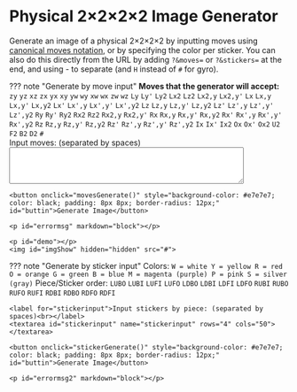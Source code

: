 # Physical 2×2×2×2 Image Generator

Generate an image of a physical 2×2×2×2 by inputting moves using [canonical moves notation](/puzzles/physical/2x2x2x2/canonical-moves.md), or by specifying the color per sticker. You can also do this directly from the URL by adding `?&moves=` or `?&stickers=` at the end, and using - to separate (and `H` instead of `#` for gyro).

??? note "Generate by move input"
    **Moves that the generator will accept:**
    `zy` `yz` `xz` `zx` `yx` `xy` `yw` `wy` `xw` `wx` `zw` `wz` `Ly` `Ly'` `Ly2` `Lx2` `Lz2` `Lx2,y` `Lx2,y'` `Lx` `Lx,y` `Lx,y'` `Lx,y2` `Lx'` `Lx',y` `Lx',y'` `Lx',y2` `Lz` `Lz,y` `Lz,y'` `Lz,y2` `Lz'` `Lz',y` `Lz',y'` `Lz',y2` `Ry` `Ry'` `Ry2` `Rx2` `Rz2` `Rx2,y` `Rx2,y'` `Rx` `Rx,y` `Rx,y'` `Rx,y2` `Rx'` `Rx',y` `Rx',y'` `Rx',y2` `Rz` `Rz,y` `Rz,y'` `Rz,y2` `Rz'` `Rz',y` `Rz',y'` `Rz',y2` `Ix` `Ix'` `Ix2` `Ox` `Ox'` `Ox2` `U2` `F2` `B2` `D2` `#`
    <label for="textinput"><br>Input moves: (separated by spaces)<br></label>
    <textarea id="textinput" name="textinput" rows="4" cols="50">
    </textarea>

    <button onclick="movesGenerate()" style="background-color: #e7e7e7; color: black; padding: 8px 8px; border-radius: 12px;" id="buttin">Generate Image</button>

    <p id="errormsg" markdown="block"></p>

    <p id="demo"></p>
    <img id="imgShow" hidden="hidden" src="#">

??? note "Generate by sticker input"
    Colors:
    ```
    W = white
    Y = yellow
    R = red
    O = orange
    G = green
    B = blue
    M = magenta (purple)
    P = pink
    S = silver (gray)
    ```
    Piece/Sticker order:
    `LUBO` `LUBI` `LUFI` `LUFO` `LDBO` `LDBI` `LDFI` `LDFO` `RUBI` `RUBO` `RUFO` `RUFI` `RDBI` `RDBO` `RDFO` `RDFI`

    <label for="stickerinput">Input stickers by piece: (separated by spaces)<br></label>
    <textarea id="stickerinput" name="stickerinput" rows="4" cols="50">
    </textarea>

    <button onclick="stickerGenerate()" style="background-color: #e7e7e7; color: black; padding: 8px 8px; border-radius: 12px;" id="buttin">Generate Image</button>

    <p id="errormsg2" markdown="block"></p>


 <canvas id="myCanvas"  width="350" height="125" style="border:0px solid #000000;">
    </canvas>

<script>




var colors = ["orange","red","blue","green","purple","pink","yellow","white","gray"];
const canvas = document.getElementById('myCanvas');
const ctx = canvas.getContext('2d');

const searchParams = new URLSearchParams(window.location.search);



function triangle(x,y,height,width,color)
{
    ctx.beginPath();
    ctx.moveTo(x, y);
    ctx.lineTo(x + width, y);
    ctx.lineTo(x, y + height);
    ctx.fillStyle = colors[color];
    ctx.closePath();
    ctx.fill();
    ctx.stroke();
}
function triangleShift(x,y,xShift,yShift,xFactor,yFactor,height,width,color)
{
    ctx.beginPath();
    ctx.moveTo(x, y);
    ctx.lineTo(x + width * xFactor, y + (yShift / 2) * yFactor);
    ctx.lineTo(x + (xShift / 2) * xFactor, y + height * yFactor);
    ctx.fillStyle = colors[color];
    ctx.closePath();
    ctx.fill();
    ctx.stroke();
}
function face(x,y,c1,c2,c3,c4,c5,c6,c7,c8)
{
    triangle(x+25,y+25,-25,-25, c1);
    triangle(x+25,y+25,-25,25,  c2);
    triangle(x+25,y+25,25,-25,  c3);
    triangle(x+25,y+25,25,25,   c4);
    triangle(x,y,25,25,         c5);
    triangle(x+50,y,25,-25,     c6);
    triangle(x+50,y+50,-25,-25, c7);
    triangle(x,y+50,-25,25,     c8);
}
function faceShift(x,y,xShift,yShift,xFactor,yFactor,c1,c2,c3,c4,c5,c6,c7,c8)
{
    triangleShift(x+(25+xShift/2)*xFactor,y+(25+yShift/2)*yFactor,-xShift,-yShift,xFactor,yFactor,-25,-25, c1);
    triangleShift(x+(25+xShift/2)*xFactor,y+(25+yShift/2)*yFactor,-xShift,yShift,xFactor,yFactor,-25,25,   c2);
    triangleShift(x+(25+xShift/2)*xFactor,y+(25+yShift/2)*yFactor,xShift,-yShift,xFactor,yFactor,25,-25,   c3);
    triangleShift(x+(25+xShift/2)*xFactor,y+(25+yShift/2)*yFactor,xShift,yShift,xFactor,yFactor,25,25,     c4);
    triangleShift(x,y,xShift,yShift,xFactor,yFactor,25,25,                                                 c5);
    triangleShift(x+(50)*xFactor,y+(yShift)*yFactor,xShift,-yShift,xFactor,yFactor,25,-25,                 c6);
    triangleShift(x+(50+xShift)*xFactor,y+(50+yShift)*yFactor,-xShift,-yShift,xFactor,yFactor,-25,-25,     c7);
    triangleShift(x+(xShift)*xFactor,y+(50)*yFactor,-xShift,yShift,xFactor,yFactor,-25,25,                 c8);
}
function cube(x,y,state)
{
    face(x,y+25,                      state[0][0][3],state[0][3][3],state[0][4][3],state[0][7][3],state[0][0][0],state[0][3][0],state[0][7][0],state[0][4][0]);
    face(x+50,y+25,                   state[0][3][2],state[0][2][2],state[0][7][2],state[0][6][2],state[0][3][0],state[0][2][0],state[0][6][0],state[0][7][0]);
    face(x+50,y+75,                   state[0][7][1],state[0][6][1],state[0][4][1],state[0][5][1],state[0][7][0],state[0][6][0],state[0][5][0],state[0][4][0]);
    face(x+125,y,                     state[0][1][2],state[0][0][2],state[0][5][2],state[0][4][2],state[0][1][0],state[0][0][0],state[0][4][0],state[0][5][0]);
    faceShift(x+75,y,-25,0,1,0.5,     state[0][0][1],state[0][1][1],state[0][3][1],state[0][2][1],state[0][0][0],state[0][1][0],state[0][2][0],state[0][3][0]);
    faceShift(x+100,y+25,0,-25,0.5,1, state[0][2][3],state[0][1][3],state[0][6][3],state[0][5][3],state[0][2][0],state[0][1][0],state[0][5][0],state[0][6][0]);

    face(x+175,y,                     state[1][1][2],state[1][0][2],state[1][5][2],state[1][4][2],state[1][1][0],state[1][0][0],state[1][4][0],state[1][5][0]);
    face(x+250,y+25,                  state[1][3][2],state[1][2][2],state[1][7][2],state[1][6][2],state[1][3][0],state[1][2][0],state[1][6][0],state[1][7][0]);
    face(x+250,y+75,                  state[1][7][1],state[1][6][1],state[1][4][1],state[1][5][1],state[1][7][0],state[1][6][0],state[1][5][0],state[1][4][0]);
    face(x+300,y+25,                  state[1][2][3],state[1][1][3],state[1][6][3],state[1][5][3],state[1][2][0],state[1][1][0],state[1][5][0],state[1][6][0]);
    faceShift(x+225,y,0,25,0.5,1,     state[1][0][3],state[1][3][3],state[1][4][3],state[1][7][3],state[1][0][0],state[1][3][0],state[1][7][0],state[1][4][0]);
    faceShift(x+225,y,25,0,1,0.5,     state[1][0][1],state[1][1][1],state[1][3][1],state[1][2][1],state[1][0][0],state[1][1][0],state[1][2][0],state[1][3][0]);
}
//LR UD FB IO


function x(input)
{
    input = [input[3],input[2],input[6],input[7],input[0],input[1],input[5],input[4]];
    for(var i = 0; i < 8; i++)
    {
        [input[i][1],input[i][2]] = [input[i][2],input[i][1]]
    }
    return input;
}
function y(input)
{
    input = [input[3],input[0],input[1],input[2],input[7],input[4],input[5],input[6]];
    for(var i = 0; i < 8; i++)
    {
        [input[i][3],input[i][2]] = [input[i][2],input[i][3]]
    }
    return input;
}
function z(input)
{
    input = [input[4],input[0],input[3],input[7],input[5],input[1],input[2],input[6]];
    for(var i = 0; i < 8; i++)
    {
        [input[i][1],input[i][3]] = [input[i][3],input[i][1]]
    }
    return input;
}
function hashtag(input)
{
    input = [[input[1][2],input[1][3],input[1][0],input[1][1],input[0][4],input[0][5],input[0][6],input[0][7]],[input[0][2],input[0][3],input[0][0],input[0][1],input[1][4],input[1][5],input[1][6],input[1][7]]];
    input = [[input[0][1],input[1][0],input[1][3],input[0][2],input[0][5],input[1][4],input[1][7],input[0][6]],[input[1][1],input[0][0],input[0][3],input[1][2],input[1][5],input[0][4],input[0][7],input[1][6]]];
    for(var j = 0; j < 2; j++)
    {
        for(var i = 0; i < 8; i++)
        {
            [input[j][i][0],input[j][i][3],input[j][i][1],input[j][i][2]] = [input[j][i][3],input[j][i][0],input[j][i][2],input[j][i][1]]
        }
    }
    return input;
}
function hashtagInv(input)
{
    input = [[input[1][2],input[1][3],input[1][0],input[1][1],input[0][4],input[0][5],input[0][6],input[0][7]],[input[0][2],input[0][3],input[0][0],input[0][1],input[1][4],input[1][5],input[1][6],input[1][7]]];
    input = [[input[0][1],input[1][0],input[1][3],input[0][2],input[0][5],input[1][4],input[1][7],input[0][6]],[input[1][1],input[0][0],input[0][3],input[1][2],input[1][5],input[0][4],input[0][7],input[1][6]]];
    for(var j = 0; j < 2; j++)
    {
        for(var i = 0; i < 8; i++)
        {
            [input[j][i][3],input[j][i][0],input[j][i][2],input[j][i][1]] = [input[j][i][0],input[j][i][3],input[j][i][1],input[j][i][2]]
        }
    }
    return input;
}

// start slab twist functions

function U2(input)
{
    input = [[input[1][2],input[1][3],input[1][0],input[1][1],input[0][4],input[0][5],input[0][6],input[0][7]],[input[0][2],input[0][3],input[0][0],input[0][1],input[1][4],input[1][5],input[1][6],input[1][7]]];
    return input;
}

function D2(input)
{
    input[0] = turn(input[0],3);
    input[1] = turn(input[1],3);
    input = U2(input);
    input[0] = turn(input[0],3);
    input[1] = turn(input[1],3);
    return input;
}

function F2(input)
{
    input[0] = turn(input[0],7);
    input[1] = turn(input[1],7);
    input = U2(input);
    input[0] = turn(input[0],11);
    input[1] = turn(input[1],11);
    return input;
}

function B2(input)
{
    input[0] = turn(input[0],11);
    input[1] = turn(input[1],11);
    input = U2(input);
    input[0] = turn(input[0],7);
    input[1] = turn(input[1],7);
    return input;
}

// end slab twist functions



// start IO twist functions

function Ix(input) {
    // [LUBO LUBI LUFI LUFO LDBO LDBI LDFI LDFO], [RUBI RUBO RUFO RUFI RDBI RDBO RDFI RDFO]
    // "orange","red","blue","green","purple","pink","yellow","white","gray"
    var temp = input[0][1]; // save LUBI
    input[0][1] = input[0][2]; // LUBI = LUFI
    input[0][2] = input[0][6]; // LUFI = LDFI
    input[0][6] = input[0][5]; // LDFI = LDBI
    input[0][5] = temp; // LDBI = LUBI
    // reorienting those pieces
    [input[0][1][1], input[0][1][2]] = [input[0][1][2], input[0][1][1]];
    [input[0][2][1], input[0][2][2]] = [input[0][2][2], input[0][2][1]];
    [input[0][5][1], input[0][5][2]] = [input[0][5][2], input[0][5][1]];
    [input[0][6][1], input[0][6][2]] = [input[0][6][2], input[0][6][1]];
    // now for the RI pieces:
    var temp = input[1][0]; // save RUBI
    input[1][0] = input[1][3]; // RUBI = RUFI
    input[1][3] = input[1][7]; // RUFI = RDFI
    input[1][7] = input[1][4]; // RDFI = RDBI
    input[1][4] = temp; // RDBI = RUBI
    // reorienting those pieces
    [input[1][0][1], input[1][0][2]] = [input[1][0][2], input[1][0][1]];
    [input[1][3][1], input[1][3][2]] = [input[1][3][2], input[1][3][1]];
    [input[1][7][1], input[1][7][2]] = [input[1][7][2], input[1][7][1]];
    [input[1][4][1], input[1][4][2]] = [input[1][4][2], input[1][4][1]];

    return input;
}


// end IO twist functions


function turn(input,turnNum)
// input = just L or R
// turn num is just what turn it does
{
    if(turnNum == 0){
        return y(input);
    }
    else if(turnNum == 1){
        return y(y(y(input)));
    }
    else if(turnNum == 2){
        return y(y(input));
    }
    else if(turnNum == 3) {
        return x(x(input));
    }
    else if(turnNum == 4) {
        return z(z(input));
    }
    else if(turnNum == 5) {
        return y(x(x(input)));
    }
    else if(turnNum == 6) {
        return y(y(y(x(x(input)))));
    }
    else if(turnNum == 7){
        return x(input);
    }
    else if(turnNum == 8) {
        return y(x(input));
    }
    else if(turnNum == 9) {
        return y(y(y(x(input))));
    }
    else if(turnNum == 10) {
        return y(y(x(input)));
    }
    else if(turnNum == 11){
        return x(x(x(input)));
    }
    else if(turnNum == 12){
        return y(x(x(x(input))));
    }
    else if(turnNum == 13){
        return y(y(y(x(x(x(input))))));
    }
    else if(turnNum == 14){
        return y(y(x(x(x(input)))));
    }
    else if(turnNum == 15){
        return z(input);
    }
    else if(turnNum == 16){
        return y(z(input));
    }
    else if(turnNum == 17){
        return y(y(y(z(input))));
    }
    else if(turnNum == 18){
        return y(y(z(input)));
    }
    else if(turnNum == 19){
        return z(z(z(input)));
    }
    else if(turnNum == 20){
        return y(z(z(z(input))));
    }
    else if(turnNum == 21){
        return y(y(y(z(z(z(input))))));
    }
    else if(turnNum == 22){
        return y(y(z(z(z(input)))));
    }
    else{
        return input;
    }
}

function slabTurns(input, turnNum) {
    if (turnNum == 0) {
        return U2(input);
    } else if (turnNum == 1) {
        return F2(input);
    } else if (turnNum == 2) {
        return B2(input);
    } else if (turnNum == 3) {
        return D2(input);
    }
}

function IOTurns(input, turnNum) {
    if (turnNum == 0) {
        return Ix(input);
    } else if (turnNum == 1) {
        return Ix(Ix(Ix(input)));
    }
    else if (turnNum == 2) {
        return Ix(Ix(input));
    } else if (turnNum == 3) {
        input = rotatings(input, 10);
        input = rotatings(input, 10);
        input = (Ix(Ix(Ix(input))));
        input = rotatings(input, 10);
        input = rotatings(input, 10);
        return input;
    } else if (turnNum == 4) {
        input = rotatings(input, 10);
        input = rotatings(input, 10);
        input = (Ix(input));
        input = rotatings(input, 10);
        input = rotatings(input, 10);
        return input;
    } else if (turnNum == 5) {
        input = rotatings(input, 10);
        input = rotatings(input, 10);
        input = (Ix(Ix(input)));
        input = rotatings(input, 10);
        input = rotatings(input, 10);
        return input;
    }
    // rotatings(input, 10)
}

function rotatings(input, turnNum) {
    if (turnNum == 0) {
        // zy rotation
        input[0] = turn(input[0],7);
        input[1] = turn(input[1],7);
        return input;
    } else if (turnNum == 1) {
        // yz rotation
        input[0] = turn(input[0],11);
        input[1] = turn(input[1],11);
        return input;
    } else if (turnNum == 2) {
        // xz gyro
        input = rotatings(input, 0);
        input = rotatings(input, 5);
        input = rotatings(input, 1);
        return input;
    } else if (turnNum == 3) {
        // zx gyro
        input = rotatings(input, 2);
        input = rotatings(input, 2);
        input = rotatings(input, 2);
        return input;
    } else if (turnNum == 4) {
        // yx gyro
        input = rotatings(input, 5);
        input = rotatings(input, 5);
        input = rotatings(input, 5);
        return input;
    } else if (turnNum == 5) {
        // xy gyro
        // # wz # Rx2 F2 D2 Rz2
        input = hashtag(input);
        input = rotatings(input, 11);
        input = hashtag(input);
        input[1] = turn(input[1], 3);
        input = F2(input);
        input = D2(input);
        input[1] = turn(input[1], 4);
        return input;
    } else if (turnNum == 6) {
        // yw rotation
        input[0] = turn(input[0],19);
        input[1] = turn(input[1],15);
        return input;
    } else if (turnNum == 7) {
        // wy rotation
        input[0] = turn(input[0],15);
        input[1] = turn(input[1],19);
        return input;
    } else if (turnNum == 8) {
        // xw gyro
        input = rotatings(input, 9);
        input = rotatings(input, 9);
        input = rotatings(input, 9);
        return input;
    } else if (turnNum == 9) {
        // wx gyro
        // wy yx yw
        input = rotatings(input, 7);
        input = rotatings(input, 4);
        input = rotatings(input, 6);
        return input;
    } else if (turnNum == 10) {
        // zw rotation
        input[0] = turn(input[0],0);
        input[1] = turn(input[1],1);
        return input;
    } else if (turnNum == 11) {
        // wz rotation
        input[0] = turn(input[0],1);
        input[1] = turn(input[1],0);
        return input;
    }
}



function movesGenerate() {
    var rotations = ["zy", "yz", "xz", "zx", "yx", "xy", "yw", "wy", "xw", "wx", "zw", "wz"];
    var slabmoves = ["U2", "F2", "B2", "D2"];
    var IOmoves = ["Ix", "Ix'", "Ix2", "Ox", "Ox'", "Ox2"];
    var Lphysmoves = ["Ly", "Ly'", "Ly2", "Lx2", "Lz2", "Lx2,y", "Lx2,y'", "Lx", "Lx,y", "Lx,y'", "Lx,y2", "Lx'", "Lx',y", "Lx',y'", "Lx',y2", "Lz", "Lz,y", "Lz,y'", "Lz,y2", "Lz'", "Lz',y", "Lz',y'", "Lz',y2", ""];
    var Rphysmoves = ["Ry", "Ry'", "Ry2", "Rx2", "Rz2", "Rx2,y", "Rx2,y'", "Rx", "Rx,y", "Rx,y'", "Rx,y2", "Rx'", "Rx',y", "Rx',y'", "Rx',y2", "Rz", "Rz,y", "Rz,y'", "Rz,y2", "Rz'", "Rz',y", "Rz',y'", "Rz',y2", ""];
    canvas.height = 150;

    var puzzleState = [[[0,7,2,5],[0,7,2,4],[0,7,3,4],[0,7,3,5],[0,6,2,5],[0,6,2,4],[0,6,3,4],[0,6,3,5]],[[1,7,2,4],[1,7,2,5],[1,7,3,5],[1,7,3,4],[1,6,2,4],[1,6,2,5],[1,6,3,5],[1,6,3,4]]];
    // "orange","red","blue","green","purple","pink","yellow","white","gray"
    // set puzzle to the solved state
    // [LUBO LUBI LUFI LUFO LDBO LDBI LDFI LDFO], [RUBI RUBO RUFO RUFI RDBI RDBO RDFI RDFO]

    if (searchParams.has('moves')) {
        var userinput = searchParams.get('moves');
        var movestodo = userinput.split("-");
        var hashyhash = "H";
    } else {
        var userinput = document.getElementById("textinput").value;
        var movestodo = userinput.split(" ");
        var hashyhash = "#";
    }

    // getting what the user typed from the text box

    console.log(movestodo);
    // everything the user typed split into an array by spaces

    // counting hashes
    var numHashes = 0;
    for (var i = 0; i < movestodo.length; ++i) {
        if (movestodo[i] == hashyhash) {
            numHashes++;
        }
    }
    document.getElementById("errormsg").innerHTML = "";
    for (var i = 0; i < movestodo.length; ++i) {
        //for each item in the list of moves to do:
        if (numHashes > 0 && numHashes %2 == 1) {
            // if the number of # is odd, set color to gray and break
            puzzleState = [[[8,8,8,8],[8,8,8,8],[8,8,8,8],[8,8,8,8],[8,8,8,8],[8,8,8,8],[8,8,8,8],[8,8,8,8]],[[8,8,8,8],[8,8,8,8],[8,8,8,8],[8,8,8,8],[8,8,8,8],[8,8,8,8],[8,8,8,8],[8,8,8,8]]];
            var message_text = "⚠️ <b>Warning:</b> There must be an <i>even</i> number of # in the input";
            document.getElementById("errormsg").innerHTML = message_text;
            break;
        }
        if (slabmoves.includes(movestodo[i])) {
            puzzleState = slabTurns(puzzleState, slabmoves.indexOf(movestodo[i]));
        } else if (movestodo[i] == hashyhash) {
            puzzleState = hashtag(puzzleState);
        } else if (Lphysmoves.includes(movestodo[i])) {
            puzzleState[0] = turn(puzzleState[0], Lphysmoves.indexOf(movestodo[i]));
        } else if (Rphysmoves.includes(movestodo[i])) {
            puzzleState[1] = turn(puzzleState[1], Rphysmoves.indexOf(movestodo[i]));
        } else if (IOmoves.includes(movestodo[i])) {
            puzzleState = IOTurns(puzzleState, IOmoves.indexOf(movestodo[i]));
        } else if (rotations.includes(movestodo[i])) {
            puzzleState = rotatings(puzzleState, rotations.indexOf(movestodo[i]));
        } else {
            puzzleState = [[[8,8,8,8],[8,8,8,8],[8,8,8,8],[8,8,8,8],[8,8,8,8],[8,8,8,8],[8,8,8,8],[8,8,8,8]],[[8,8,8,8],[8,8,8,8],[8,8,8,8],[8,8,8,8],[8,8,8,8],[8,8,8,8],[8,8,8,8],[8,8,8,8]]];
            var message_text = "⚠️ <b>Warning:</b> Unknown input detected. Check canonical moves carefully";
            document.getElementById("errormsg").innerHTML = message_text;
        }
    }
    cube(0,10,puzzleState);
}





function stickerGenerate() {
    puzzleState = [[[8,8,8,8],[8,8,8,8],[8,8,8,8],[8,8,8,8],[8,8,8,8],[8,8,8,8],[8,8,8,8],[8,8,8,8]],[[8,8,8,8],[8,8,8,8],[8,8,8,8],[8,8,8,8],[8,8,8,8],[8,8,8,8],[8,8,8,8],[8,8,8,8]]];
    canvas.height = 150;
    // "orange","red","blue","green","purple","pink","yellow","white","gray"
    // set puzzle to the solved state
    // [LUBO LUBI LUFI LUFO LDBO LDBI LDFI LDFO], [RUBI RUBO RUFO RUFI RDBI RDBO RDFI RDFO]

    if (searchParams.has('stickers')) {
        var userinput = searchParams.get('stickers');
        var stickerstodo = userinput.split("-");
    } else {
        var userinput = document.getElementById("stickerinput").value;
        var stickerstodo = userinput.split(" ");
    }


    // getting what the user typed from the text box

    console.log(stickerstodo);
    // everything the user typed split into an array by line breaks

    document.getElementById("errormsg2").innerHTML = "";

    // if (stickerstodo.length < 16) {
    //     var message_text = "⚠️ <b>Warning:</b> Make sure that there are exactly 16 groups";
    //     document.getElementById("errormsg2").innerHTML = message_text;
    // } else {
    //     for (var i = 0; i < 2; ++i) {
    //         for (var j = 0; j < 8; ++j) {
    //             for (var k = 0; k < 4; ++k) {
    //                 puzzleState[i][j][k] = convert(stickerstodo[i*8+j].charAt(k));
    //             }
    //         }
    //     }
    // console.log(puzzleState);
    //}

    for (var i = 0; i < stickerstodo.length; ++i) {
        for (var k = 0; k < 4; ++k) {
            if (i < 8) {
                puzzleState[0][i%8][k] = convert(stickerstodo[i].charAt(k));
            }
            if (i > 7) {
                puzzleState[1][i%8][k] = convert(stickerstodo[i].charAt(k));
            }
        }
    }

    function convert(letter) {
        if (letter == "O") return 0;
        if (letter == "R") return 1;
        if (letter == "B") return 2;
        if (letter == "G") return 3;
        if (letter == "M") return 4;
        if (letter == "P") return 5;
        if (letter == "Y") return 6;
        if (letter == "W") return 7;
        if (letter == "S") return 8;
        else return 8;
    }
    cube(0,10,puzzleState);
}

if (searchParams.has('stickers')) {
    stickerGenerate();
} else if (searchParams.has('moves')) {
    movesGenerate();
} else {
    movesGenerate();
}


// calling the functions so that images of the solved puzzle appear as soon as you load the page :)
</script>
